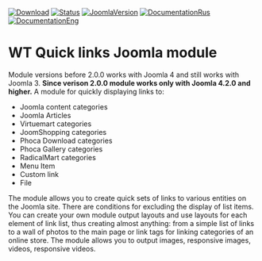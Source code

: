 [![Download](https://img.shields.io/github/release/sergeytolkachyov/WT-Quick-links-joomla-module.svg)](https://web-tolk.ru/get?element=mod_wt_quick_links)
[![Status](https://img.shields.io/badge/Status-stable-green.svg)]() [![JoomlaVersion](https://img.shields.io/badge/Joomla-4.2+-orange.svg)]() [![DocumentationRus](https://img.shields.io/badge/Documentation-rus-blue.svg)](https://web-tolk.ru/dev/joomla-modules/wt-quick-links?utm_source=github) [![DocumentationEng](https://img.shields.io/badge/Documentation-eng-blueviolet.svg)](https://web-tolk.ru/en/dev/joomla-modules/wt-quick-links?utm_source=github)
# WT Quick links Joomla module
Module versions before 2.0.0 works with Joomla 4 and still works with Joomla 3.
**Since verison 2.0.0 module works only with Joomla 4.2.0 and higher.** 
A module for quickly displaying links to:
- Joomla content categories
- Joomla Articles
- Virtuemart categories
- JoomShopping categories
- Phoca Download categories
- Phoca Gallery categories
- RadicalMart categories
- Menu Item
- Custom link
- File

The module allows you to create quick sets of links to various entities on the Joomla site. There are conditions for excluding the display of list items. You can create your own module output layouts and use layouts for each element of link list, thus creating almost anything: from a simple list of links to a wall of photos to the main page or link tags for linking categories of an online store. The module allows you to output images, responsive images, videos, responsive videos.
